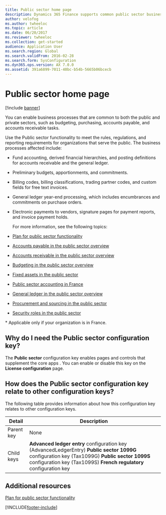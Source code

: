 ```yaml
---
title: Public sector home page
description: Dynamics 365 Finance supports common public sector business processes. These processes include budgeting, purchasing, accounts payable, and accounts receivable tasks.
author: velofog
ms.author: twheeloc
ms.topic: article
ms.date: 06/20/2017
ms.reviewer: twheeloc
ms.collection: get-started
audience: Application User
ms.search.region: Global
ms.search.validFrom: 2016-02-28
ms.search.form: SysConfiguration
ms.dyn365.ops.version: AX 7.0.0
ms.assetid: 391a6899-7011-40bc-b54b-5665b06bcecb
---
```


# Public sector home page

[!include [banner](../includes/banner.md)]

You can enable business processes that are common to both the public and private sectors, such as budgeting, purchasing, accounts payable, and accounts receivable tasks. 

Use the Public sector functionality to meet the rules, regulations, and reporting requirements for organizations that serve the public. The business processes affected include: 

- Fund accounting, derived financial hierarchies, and posting definitions for accounts receivable and the general ledger.
- Preliminary budgets, apportionments, and commitments.
- Billing codes, billing classifications, trading partner codes, and custom fields for free text invoices.
- General ledger year-end processing, which includes encumbrances and commitments on purchase orders.
- Electronic payments to vendors, signature pages for payment reports, and invoice payment holds.

  For more information, see the following topics:

- [Plan for public sector functionality](plan-public-sector-functionality.md)
- [Accounts payable in the public sector overview](accounts-payable-public-sector.md)
- [Accounts receivable in the public sector overview](accounts-receivable-public-sector.md)
- [Budgeting in the public sector overview](budgeting-public-sector.md)
- [Fixed assets in the public sector](fixed-asset-public-sector.md)
- [Public sector accounting in France](../localizations/emea-fra-public-sector-accounting.md)
- [General ledger in the public sector overview](general-ledger-public-sector.md)
- [Procurement and sourcing in the public sector](procurement-sourcing-public-sector.md)
- [Security roles in the public sector](security-roles-public-sector.md)

\* Applicable only if your organization is in France.

## Why do I need the Public sector configuration key?
The **Public sector** configuration key enables pages and controls that supplement the core apps . You can enable or disable this key on the **License configuration** page.

## How does the Public sector configuration key relate to other configuration keys?
The following table provides information about how this configuration key relates to other configuration keys.

|   **Detail**         |              **Description**                                                                                                                                                                                        |
|------------|---------------------------------------------------------------------------------------------------------------------------------------------------------------------------------------------------------------------|
| Parent key | None                                                                                                                                                                                                                |
| Child keys | **Advanced ledger entry** configuration key (AdvancedLedgerEntry) **Public sector 1099G** configuration key (Tax1099G) **Public sector 1099S** configuration key (Tax1099S) **French regulatory** configuration key |


## Additional resources

[Plan for public sector functionality](plan-public-sector-functionality.md)





[!INCLUDE[footer-include](../../includes/footer-banner.md)]
